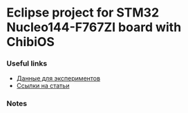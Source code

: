 # Eclipse project for STM32 Nucleo144-F767ZI board with ChibiOS

### Useful links

* [Данные для экспериментов]()
* [Ссылки на статьи]()


### Notes


